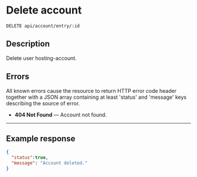 # Delete account

    DELETE api/account/entry/:id

## Description

Delete user hosting-account.

## Errors

All known errors cause the resource to return HTTP error code header together with a JSON array containing at least 'status' and 'message' keys describing the source of error.

- **404 Not Found** — Account not found.

***

## Example response

```json
{
  "status":true,
  "message": "Account deleted."
}
```
